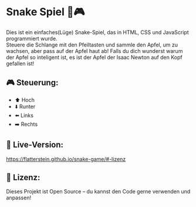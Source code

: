 # Snake Spiel 🐍🎮

Dies ist ein einfaches(Lüge) Snake-Spiel, das in HTML, CSS und JavaScript programmiert wurde.  
Steuere die Schlange mit den Pfeiltasten und sammle den Apfel, um zu wachsen, aber pass auf der Apfel haut ab! 
Falls du dich wunderst warum der Apfel so inteligent ist, es ist der Apfel der Isaac Newton auf den Kopf gefallen ist!

## 🎮 Steuerung:
- ⬆️ Hoch
- ⬇️ Runter
- ⬅️ Links
- ➡️ Rechts

## 🚀 Live-Version:
https://flatterstein.github.io/snake-game/#-lizenz

## 📜 Lizenz:
Dieses Projekt ist Open Source – du kannst den Code gerne verwenden und anpassen!
